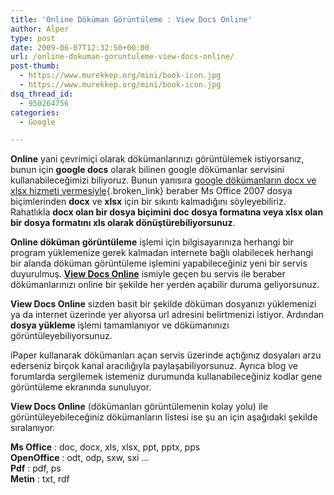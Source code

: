 ```yaml
---
title: 'Online Döküman Görüntüleme : View Docs Online'
author: Alper
type: post
date: 2009-06-07T12:32:50+00:00
url: /online-dokuman-goruntuleme-view-docs-online/
post-thumb:
  - https://www.murekkep.org/mini/book-icon.jpg
  - https://www.murekkep.org/mini/book-icon.jpg
dsq_thread_id:
  - 950264756
categories:
  - Google

---
```

**Online** yani çevrimiçi olarak dökümanlarınızı görüntülemek istiyorsanız, bunun için **google docs** olarak bilinen google dökümanlar servisini kullanabileceğimizi biliyoruz. Bunun yanısıra [google dökümanların docx ve xlsx hizmeti vermesiyle][1]{.broken_link} beraber Ms Office 2007 dosya biçimlerinden **docx** ve **xlsx** için bir sıkıntı kalmadığını söyleyebiliriz. Rahatlıkla **docx olan bir dosya biçimini doc dosya formatına veya xlsx olan bir dosya formatını xls olarak dönüştürebiliyorsunuz**. 

**Online döküman görüntüleme** işlemi için bilgisayarınıza herhangi bir program yüklemenize gerek kalmadan internete bağlı olabilecek herhangi bir alanda döküman görüntüleme işlemini yapabileceğiniz yeni bir servis duyurulmuş. **[View Docs Online][2]** ismiyle geçen bu servis ile beraber dökümanlarınızı online bir şekilde her yerden açabilir duruma geliyorsunuz. 

**View Docs Online** sizden basit bir şekilde döküman dosyanızı yüklemenizi ya da internet üzerinde yer alıyorsa url adresini belirtmenizi istiyor. Ardından **dosya yükleme** işlemi tamamlanıyor ve dökümanınızı görüntüleyebiliyorsunuz. 

iPaper kullanarak dökümanları açan servis üzerinde açtığınız dosyaları arzu ederseniz birçok kanal aracılığıyla paylaşabiliyorsunuz. Ayrıca blog ve forumlarda sergilemek istemeniz durumunda kullanabileceğiniz kodlar gene görüntüleme ekranında sunuluyor. 

**View Docs Online** (dökümanları görüntülemenin kolay yolu) ile görüntüleyebileceğiniz dökümanların listesi ise şu an için aşağıdaki şekilde sıralanıyor. 

**Ms Office** : doc, docx, xls, xlsx, ppt, pptx, pps  
**OpenOffice** : odt, odp, sxw, sxi &#8230;  
**Pdf** : pdf, ps  
**Metin** : txt, rdf

 [1]: https://www.murekkep.org/google-dokumanlar-ile-docx-ve-xlsx-dosyalarini-donusturun-3279
 [2]: https://www.viewdocsonline.com/